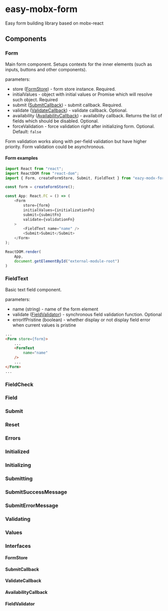 # easy-mobx-form

Easy form building library based on mobx-react

## Components

### Form

Main form component. Setups contexts for the inner elements (such as inputs, buttons and other components).

parameters:

- store ([FormStore](#formstore)) - form store instance. Required.
- initialValues - object with initial values or Promise which will resolve such object. Required
- submit ([SubmitCallback](#submitcallback)) - submit callback. Required.
- validate ([ValidateCallback](#validatecallback)) - validate callback. Optional.
- availability ([AvailabilityCallback](#availabilitycallback)) - availability callback. Returns the list of fields which should be disabled. Optional.
- forceValidation - force validation right after initializing form. Optional. Default: `false`

Form validation works along with per-field validation but have higher priority. Form validation could be asynchronous.

#### Form examples

```typescript jsx
import React from "react";
import ReactDOM from "react-dom";
import { Form, createFormStore, Submit, FieldText } from "eazy-modx-form";

const form = createFormStore();

const App: React.FC = () => (
    <Form
        store={form}
        initialValues={initializationFn}
        submit={submitFn}
        validate={validationFn}
    >
        <FieldText name="name" />
        <Submit>Submit</Submit>
    </Form>
);

ReactDOM.render(
    App,
    document.getElementById("external-module-root")
)
```

### FieldText

Basic text field component.

parameters:

- name (string) - name of the form element
- validate ([FieldValidator](#fieldvalidator)) - synchronous field validation function. Optional
- errorIfPristine (boolean) - whether display or not display field error when current values is pristine

```html
...
<Form store={form}>
    ...
    <FormText
        name="name"
    />
    ...
</Form>
...
```

### FieldCheck

### Field

### Submit

### Reset

### Errors

### Initialized

### Initializing

### Submitting

### SubmitSuccessMessage

### SubmitErrorMessage

### Validating

### Values

### Interfaces

#### FormStore

#### SubmitCallback

#### ValidateCallback

#### AvailabilityCallback

#### FieldValidator

